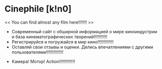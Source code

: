   # Сinephile [k!n0]
<< You can find almost any film here!!!!!!! >>

- Современный сайт с обширной информацией о мире киноиндустрии и база кинематографических творений!!!!!!!!!!!
- Регистрируйся и погружайся в мир кино!!!!!!!!!!!!!
- Оставляй свои отзывы и оценки. Делись впечатлениями с другими пользователями!!!!!!!!!!!!!!

* Камера! Мотор! Action!!!!!!!!!!!!!
